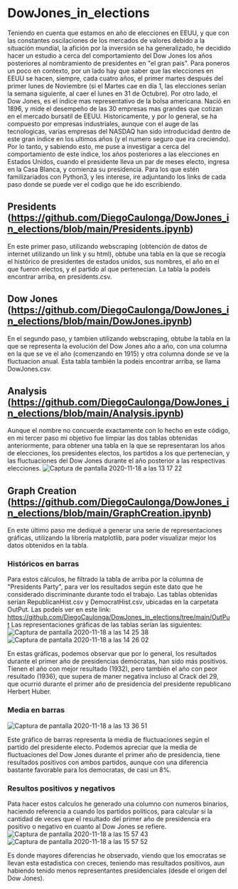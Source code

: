 # DowJones_in_elections
Teniendo en cuenta que estamos en año de elecciones en EEUU, y que con las constantes oscilaciones de los mercados de valores debido a la situación mundial, la afición por la inversión se ha generalizado, he decidido hacer un estudio a cerca del comportamiento del Dow Jones los años posteriores al nombramiento de presidentes en "el gran pais". Para poneros un poco en contexto, por un lado hay que saber que las elecciones en EEUU se hacen, siempre, cada cuatro años, el primer martes después del primer lunes de Noviembre (si el Martes cae en día 1, las elecciones serían la semana siguiente, al caer el lunes en 31 de Octubre). Por otro lado, el Dow Jones, es el índice mas representativo de la bolsa americana. Nació en 1896, y mide el desempeño de las 30 empresas mas grandes que cotizan en el mercado bursatil de EEUU. Historicamente, y por lo general, se ha compuesto por empresas industriales, aunque con el auge de las tecnologicas, varias empresas del NASDAQ han sido introducidad dentro de este gran indice en los ultimos años (y el numero seguro que ira creciendo). 
Por lo tanto, y sabiendo esto, me puse a investigar a cerca del comportamiento de este índice, los años posteriores a las elecciones en Estados Unidos, cuando el presidente lleva un par de meses electo, ingresa en la Casa Blanca, y comienza su presidencia. 
Para los que estén familizariados con Python3, y les interese, ire adjuntando los links de cada paso donde se puede ver el codigo que he ido escribiendo.

## Presidents (https://github.com/DiegoCaulonga/DowJones_in_elections/blob/main/Presidents.ipynb)
En este primer paso, utilizando webscraping (obtención de datos de internet utilizando un link y su html), obtube una tabla en la que se recogía el histórico de presidentes de estados unidos, sus nombres, el año en el que fueron electos, y el partido al que pertenecían. La tabla la podeis encontrar arriba, en presidents.csv.

## Dow Jones (https://github.com/DiegoCaulonga/DowJones_in_elections/blob/main/DowJones.ipynb)
En el segundo paso, y tambien utilizando webscraping, obtube la tabla en la que se representa la evolución del Dow Jones año a año, con una columna en la que se ve el año (comenzando en 1915) y otra columna donde se ve la fluctuacion anual. Esta tabla también la podeis encontrar arriba, se llama DowJones.csv.

## Analysis (https://github.com/DiegoCaulonga/DowJones_in_elections/blob/main/Analysis.ipynb)
Aunque el nombre no concuerde exactamente con lo hecho en este código, en mi tercer paso mi objetivo fue limpiar las dos tablas obtenidas anteriormente, para obtener una tabla en la que se representaran los años de elecciones, los presidentes electos, los partidos a los que pertenecían, y las fluctuaciones del Dow Jones durante el año posterior a las respectivas elecciones. 
![Captura de pantalla 2020-11-18 a las 13 17 22](https://user-images.githubusercontent.com/69120593/99530525-b6e70900-29a1-11eb-8a77-bfca3f652ed2.png)

## Graph Creation (https://github.com/DiegoCaulonga/DowJones_in_elections/blob/main/GraphCreation.ipynb)
En este último paso me dediqué a generar una serie de representaciones gráficas, utilizando la librería matplotlib, para poder visualizar mejor los datos obtenidos en la tabla.

### Históricos en barras
Para estos cálculos, he filtrado la tabla de arriba por la columna de "Presidents Party", para ver los resultados según este dato que he considerado discriminante durante todo el trabajo. Las tablas obtenidas serían RepublicanHist.csv y DemocratHist.csv, ubicadas en la carpetata OutPut. Las podeis ver en este link: https://github.com/DiegoCaulonga/DowJones_in_elections/tree/main/OutPut
Las representaciones gráficas de las tablas serían las siguientes:     
![Captura de pantalla 2020-11-18 a las 14 25 38](https://user-images.githubusercontent.com/69120593/99536037-13e6bd00-29aa-11eb-9097-736560be5da5.png)
![Captura de pantalla 2020-11-18 a las 14 26 02](https://user-images.githubusercontent.com/69120593/99536074-1fd27f00-29aa-11eb-9355-d15755bc18bd.png)

En estas gráficas, podemos observar que por lo general, los resultados durante el primer año de presidencias demócratas, han sido más positivos. Tienen el año con mejor resultado (1932), pero también el año con peor resultado (1936), que supera de maner negativa incluso al Crack del 29, que ocurrió durante el primer año de presidencia del presidente republicano Herbert Huber. 


### Media en barras
![Captura de pantalla 2020-11-18 a las 13 36 51](https://user-images.githubusercontent.com/69120593/99531539-2c9fa480-29a3-11eb-97ff-edbbbeea9a64.png)

Este gráfico de barras representa la media de fluctuaciones según el partido del presidente electo. Podemos apreciar que la media de fluctuaciones del Dow Jones durante el primer año de presidencia, tiene resultados positivos con ambos partidos, aunque con una diferencia bastante favorable para los democratas, de casi un 8%.

### Resultos positivos y negativos
Pata hacer estos calculos he generado una columno con numeros binarios, haciendo referencia a cuando los partidos politicos, para calcular si la cantidad de veces que el resultado del primer año de presidencia era positivo o negativo en cuanto al Dow Jones se refiere.
![Captura de pantalla 2020-11-18 a las 15 57 43](https://user-images.githubusercontent.com/69120593/99546633-eb18f480-29b6-11eb-98c8-bfd88720f17a.png)
![Captura de pantalla 2020-11-18 a las 15 57 52](https://user-images.githubusercontent.com/69120593/99546836-23203780-29b7-11eb-800b-032c06b13d64.png)

Es donde mayores diferencias he observado, viendo que los emocratas se llevan esta estadistica con creces, teniendo mas resultados positivos, aun habiendo tenido menos representantes presidenciales (desde el origen del Dow Jones).


